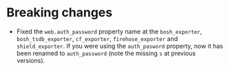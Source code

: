 # Breaking changes

* Fixed the `web.auth_password` property name at the `bosh_exporter`, `bosh_tsdb_exporter`, `cf_exporter`, `firehose_exporter` and `shield_exporter`. If you were using the `auth_pasword` property, now it has been renamed to `auth_password` (note the missing `s` at previous versions).
